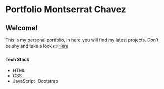 # Portfolio Montserrat Chavez

## Welcome!
This is my personal portfolio, in here you will find my latest projects.
Don't be shy and take a look 👉[Here](https://m0ntz.github.io/portfolio-website/index.html)

#### Tech Stack
- HTML
- CSS
- JavaScript
-Bootstrap
